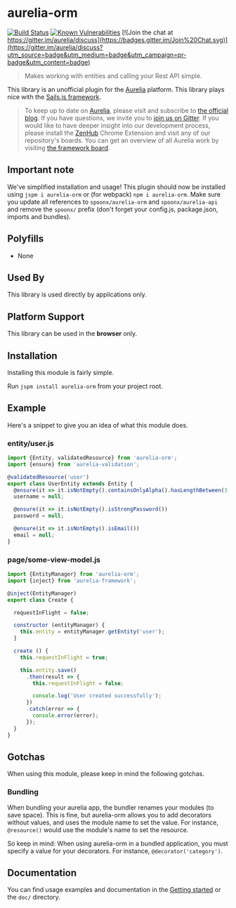 # aurelia-orm

[![Build Status](https://travis-ci.org/SpoonX/aurelia-orm.svg)](https://travis-ci.org/SpoonX/aurelia-orm)
[![Known Vulnerabilities](https://snyk.io/test/npm/name/badge.svg)](https://snyk.io/test/npm/aurelia-orm)
[![Join the chat at https://gitter.im/aurelia/discuss](https://badges.gitter.im/Join%20Chat.svg)](https://gitter.im/aurelia/discuss?utm_source=badge&utm_medium=badge&utm_campaign=pr-badge&utm_content=badge)

> Makes working with entities and calling your Rest API simple.

This library is an unofficial plugin for the [Aurelia](http://www.aurelia.io/) platform.
This library plays nice with the [Sails.js framework](http://sailsjs.org).

> To keep up to date on [Aurelia](http://www.aurelia.io/), please visit and subscribe to [the official blog](http://blog.durandal.io/). If you have questions, we invite you to [join us on Gitter](https://gitter.im/aurelia/discuss). If you would like to have deeper insight into our development process, please install the [ZenHub](https://zenhub.io) Chrome Extension and visit any of our repository's boards. You can get an overview of all Aurelia work by visiting [the framework board](https://github.com/aurelia/framework#boards).

## Important note

We've simplified installation and usage! This plugin should now be installed using `jspm i aurelia-orm` or (for webpack) `npm i aurelia-orm`. Make sure you update all references to `spoonx/aurelia-orm` and `spoonx/aurelia-api` and remove the `spoonx/` prefix (don't forget your config.js, package.json, imports and bundles).

## Polyfills

* None

## Used By

This library is used directly by applications only.

## Platform Support

This library can be used in the **browser** only.

## Installation

Installing this module is fairly simple.

Run `jspm install aurelia-orm` from your project root.

## Example

Here's a snippet to give you an idea of what this module does.

### entity/user.js

```javascript
import {Entity, validatedResource} from 'aurelia-orm';
import {ensure} from 'aurelia-validation';

@validatedResource('user')
export class UserEntity extends Entity {
  @ensure(it => it.isNotEmpty().containsOnlyAlpha().hasLengthBetween(3, 20))
  username = null;

  @ensure(it => it.isNotEmpty().isStrongPassword())
  password = null;

  @ensure(it => it.isNotEmpty().isEmail())
  email = null;
}
```

### page/some-view-model.js

```javascript
import {EntityManager} from 'aurelia-orm';
import {inject} from 'aurelia-framework';

@inject(EntityManager)
export class Create {

  requestInFlight = false;

  constructor (entityManager) {
    this.entity = entityManager.getEntity('user');
  }

  create () {
    this.requestInFlight = true;

    this.entity.save()
      .then(result => {
        this.requestInFlight = false;

        console.log('User created successfully');
      })
      .catch(error => {
        console.error(error);
      });
  }
}
```

## Gotchas

When using this module, please keep in mind the following gotchas.

### Bundling

When bundling your aurelia app, the bundler renames your modules (to save space).
This is fine, but aurelia-orm allows you to add decorators without values, and uses the module name to set the value.
For instance, `@resource()` would use the module's name to set the resource.

So keep in mind: When using aurelia-orm in a bundled application, you must specify a value for your decorators.
For instance, `@decorator('category')`.

## Documentation

You can find usage examples and documentation in the [Getting started](doc/getting-started.md) or the `doc/` directory.

